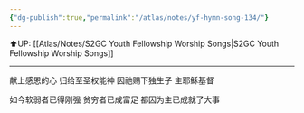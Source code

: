 ```yaml
---
{"dg-publish":true,"permalink":"/atlas/notes/yf-hymn-song-134/"}
---
```


⬆️UP: [[Atlas/Notes/S2GC Youth Fellowship Worship Songs\|S2GC Youth Fellowship Worship Songs]]

---


献上感恩的心
归给至圣权能神
因祂赐下独生子
主耶稣基督

如今软弱者已得刚强
贫穷者已成富足
都因为主已成就了大事